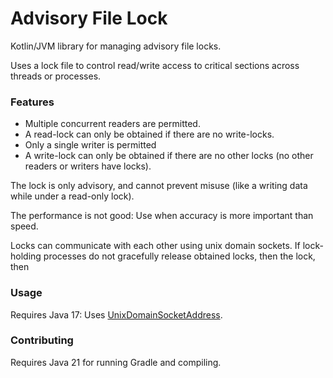 # Advisory File Lock

Kotlin/JVM library for managing advisory file locks.

Uses a lock file to control read/write access to critical sections across threads or processes.

### Features

- Multiple concurrent readers are permitted.
- A read-lock can only be obtained if there are no write-locks.
- Only a single writer is permitted
- A write-lock can only be obtained if there are no other locks (no other readers or writers have locks).

The lock is only advisory, and cannot prevent misuse (like a writing data while under a read-only lock).

The performance is not good: Use when accuracy is more important than speed.

Locks can communicate with each other using unix domain sockets.
If lock-holding processes do not gracefully release obtained locks, then the lock, then

### Usage

Requires Java 17:
Uses [UnixDomainSocketAddress](https://docs.oracle.com/en/java/javase/17/docs/api/java.base/java/net/UnixDomainSocketAddress.html).

### Contributing

Requires Java 21 for running Gradle and compiling.
